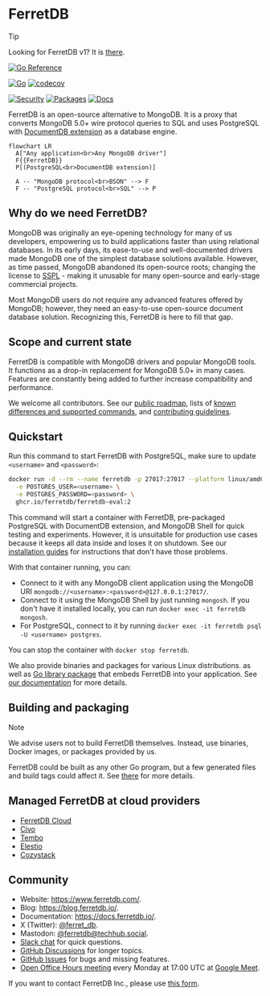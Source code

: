 # FerretDB

<!-- textlint-disable one-sentence-per-line -->

> [!TIP]
> Looking for FerretDB v1?
> It is [there](https://github.com/FerretDB/FerretDB/tree/main-v1).

<!-- textlint-enable one-sentence-per-line -->

[![Go Reference](https://pkg.go.dev/badge/github.com/FerretDB/FerretDB/v2/ferretdb.svg)](https://pkg.go.dev/github.com/FerretDB/FerretDB/v2/ferretdb)

[![Go](https://github.com/FerretDB/FerretDB/actions/workflows/go.yml/badge.svg?branch=main)](https://github.com/FerretDB/FerretDB/actions/workflows/go.yml)
[![codecov](https://codecov.io/gh/FerretDB/FerretDB/branch/main/graph/badge.svg?token=JZ56XFT3DM)](https://codecov.io/gh/FerretDB/FerretDB)

[![Security](https://github.com/FerretDB/FerretDB/actions/workflows/security.yml/badge.svg?branch=main)](https://github.com/FerretDB/FerretDB/actions/workflows/security.yml)
[![Packages](https://github.com/FerretDB/FerretDB/actions/workflows/packages.yml/badge.svg?branch=main)](https://github.com/FerretDB/FerretDB/actions/workflows/packages.yml)
[![Docs](https://github.com/FerretDB/FerretDB/actions/workflows/docs.yml/badge.svg?branch=main)](https://github.com/FerretDB/FerretDB/actions/workflows/docs.yml)

FerretDB is an open-source alternative to MongoDB.
It is a proxy that converts MongoDB 5.0+ wire protocol queries to SQL
and uses PostgreSQL with [DocumentDB extension](https://github.com/microsoft/documentdb) as a database engine.

```mermaid
flowchart LR
  A["Any application<br>Any MongoDB driver"]
  F{{FerretDB}}
  P[(PostgreSQL<br>DocumentDB extension)]

  A -- "MongoDB protocol<br>BSON" --> F
  F -- "PostgreSQL protocol<br>SQL" --> P
```

## Why do we need FerretDB?

MongoDB was originally an eye-opening technology for many of us developers,
empowering us to build applications faster than using relational databases.
In its early days, its ease-to-use and well-documented drivers made MongoDB one of the simplest database solutions available.
However, as time passed, MongoDB abandoned its open-source roots;
changing the license to [SSPL](https://www.ferretdb.com/sspl) - making it unusable for many open-source and early-stage commercial projects.

Most MongoDB users do not require any advanced features offered by MongoDB;
however, they need an easy-to-use open-source document database solution.
Recognizing this, FerretDB is here to fill that gap.

## Scope and current state

FerretDB is compatible with MongoDB drivers and popular MongoDB tools.
It functions as a drop-in replacement for MongoDB 5.0+ in many cases.
Features are constantly being added to further increase compatibility and performance.

We welcome all contributors.
See our [public roadmap](https://github.com/orgs/FerretDB/projects/2/views/1),
lists of [known differences and supported commands](https://docs.ferretdb.io/migration/compatibility/),
and [contributing guidelines](CONTRIBUTING.md).

## Quickstart

Run this command to start FerretDB with PostgreSQL, make sure to update `<username>` and `<password>`:

```sh
docker run -d --rm --name ferretdb -p 27017:27017 --platform linux/amd64 \
  -e POSTGRES_USER=<username> \
  -e POSTGRES_PASSWORD=<password> \
  ghcr.io/ferretdb/ferretdb-eval:2
```

This command will start a container with FerretDB, pre-packaged PostgreSQL with DocumentDB extension, and MongoDB Shell for quick testing and experiments.
However, it is unsuitable for production use cases because it keeps all data inside and loses it on shutdown.
See our [installation guides](https://docs.ferretdb.io/installation/) for instructions
that don't have those problems.

With that container running, you can:

- Connect to it with any MongoDB client application using the MongoDB URI `mongodb://<username>:<password>@127.0.0.1:27017/`.
- Connect to it using the MongoDB Shell by just running `mongosh`.
  If you don't have it installed locally, you can run `docker exec -it ferretdb mongosh`.
- For PostgreSQL, connect to it by running `docker exec -it ferretdb psql -U <username> postgres`.

You can stop the container with `docker stop ferretdb`.

We also provide binaries and packages for various Linux distributions.
as well as [Go library package](https://pkg.go.dev/github.com/FerretDB/FerretDB/v2/ferretdb)
that embeds FerretDB into your application.
See [our documentation](https://docs.ferretdb.io/installation/) for more details.

## Building and packaging

<!-- textlint-disable one-sentence-per-line -->

> [!NOTE]
> We advise users not to build FerretDB themselves.
> Instead, use binaries, Docker images, or packages provided by us.

<!-- textlint-enable one-sentence-per-line -->

FerretDB could be built as any other Go program,
but a few generated files and build tags could affect it.
See [there](https://pkg.go.dev/github.com/FerretDB/FerretDB/v2/build/version) for more details.

## Managed FerretDB at cloud providers

- [FerretDB Cloud](https://cloud.ferretdb.com/)
- [Civo](https://www.civo.com/marketplace/FerretDB)
- [Tembo](https://tembo.io/docs/tembo-stacks/mongo-alternative)
- [Elestio](https://elest.io/open-source/ferretdb)
- [Cozystack](https://cozystack.io/docs/components/#managed-ferretdb)

## Community

- Website: https://www.ferretdb.com/.
- Blog: https://blog.ferretdb.io/.
- Documentation: https://docs.ferretdb.io/.
- X (Twitter): [@ferret_db](https://x.com/ferret_db).
- Mastodon: [@ferretdb@techhub.social](https://techhub.social/@ferretdb).
- [Slack chat](https://slack.ferretdb.io/) for quick questions.
- [GitHub Discussions](https://github.com/FerretDB/FerretDB/discussions) for longer topics.
- [GitHub Issues](https://github.com/FerretDB/FerretDB/issues) for bugs and missing features.
- [Open Office Hours meeting](https://calendar.google.com/calendar/event?action=TEMPLATE&tmeid=NGhrZTA5dXZ0MzQzN2gyaGVtZmx2aWxmN2pfMjAyNDA0MDhUMTcwMDAwWiBjX24zN3RxdW9yZWlsOWIwMm0wNzQwMDA3MjQ0QGc&tmsrc=c_n37tquoreil9b02m0740007244%40group.calendar.google.com&scp=ALL)
  every Monday at 17:00 UTC at [Google Meet](https://meet.google.com/mcb-arhw-qbq).

If you want to contact FerretDB Inc., please use [this form](https://www.ferretdb.com/contact/).
